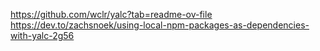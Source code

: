 https://github.com/wclr/yalc?tab=readme-ov-file
https://dev.to/zachsnoek/using-local-npm-packages-as-dependencies-with-yalc-2g56

